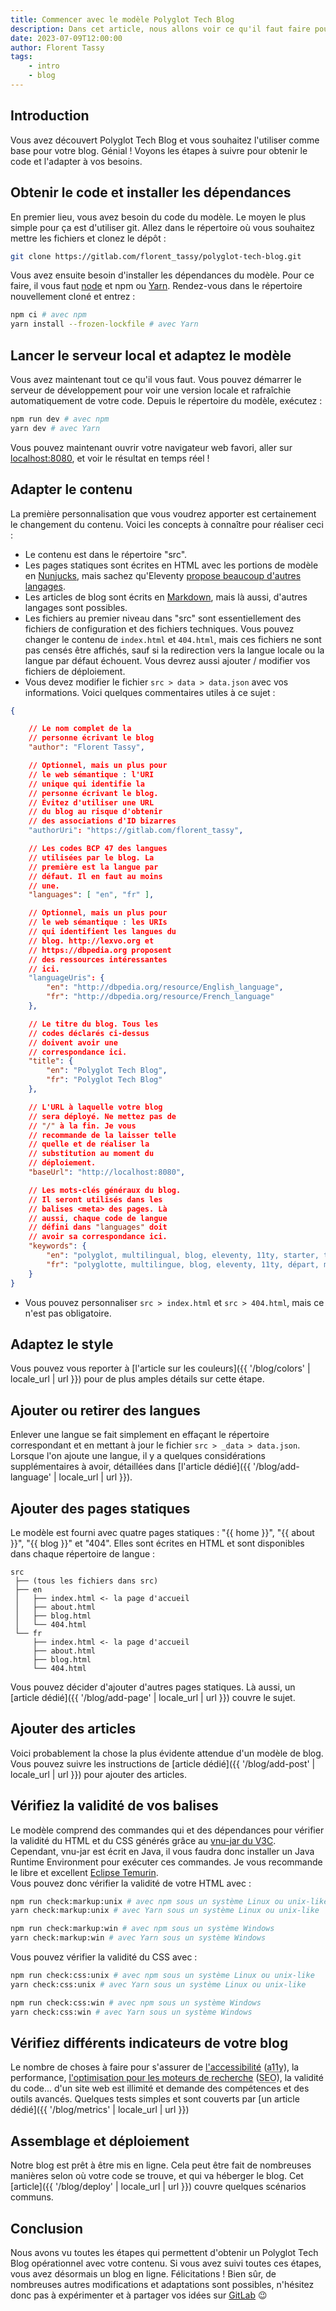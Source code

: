 ```yaml
---
title: Commencer avec le modèle Polyglot Tech Blog
description: Dans cet article, nous allons voir ce qu'il faut faire pour obtenir le modèle Polyglot Tech Blog et le lancer avec votre contenu.
date: 2023-07-09T12:00:00
author: Florent Tassy
tags: 
    - intro
    - blog
---
```


## Introduction

Vous avez découvert Polyglot Tech Blog et vous souhaitez l'utiliser comme base pour votre blog. Génial ! Voyons les étapes à suivre pour obtenir le code et l'adapter à vos besoins.

## Obtenir le code et installer les dépendances

En premier lieu, vous avez besoin du code du modèle. Le moyen le plus simple pour ça est d'utiliser git. Allez dans le répertoire où vous souhaitez mettre les fichiers et clonez le dépôt :

```bash
git clone https://gitlab.com/florent_tassy/polyglot-tech-blog.git
```

Vous avez ensuite besoin d'installer les dépendances du modèle. Pour ce faire, il vous faut [node](https://nodejs.org/) et npm ou [Yarn](https://yarnpkg.com/). Rendez-vous dans le répertoire nouvellement cloné et entrez :  
```bash
npm ci # avec npm
yarn install --frozen-lockfile # avec Yarn
```

## Lancer le serveur local et adaptez le modèle

Vous avez maintenant tout ce qu'il vous faut. Vous pouvez démarrer le serveur de développement pour voir une version locale et rafraîchie automatiquement de votre code. Depuis le répertoire du modèle, exécutez :  
```bash
npm run dev # avec npm
yarn dev # avec Yarn
```

Vous pouvez maintenant ouvrir votre navigateur web favori, aller sur [localhost:8080](http://localhost:8080), et voir le résultat en temps réel !  

## Adapter le contenu

La première personnalisation que vous voudrez apporter est certainement le changement du contenu. Voici les concepts à connaître pour réaliser ceci :  
* Le contenu est dans le répertoire "src".
* Les pages statiques sont écrites en HTML avec les portions de modèle en [Nunjucks](https://mozilla.github.io/nunjucks/), mais sachez qu'Eleventy [propose beaucoup d'autres langages](https://www.11ty.dev/docs/languages/).
* Les articles de blog sont écrits en [Markdown](https://wikipedia.org/wiki/Markdown), mais là aussi, d'autres langages sont possibles.
* Les fichiers au premier niveau dans "src" sont essentiellement des fichiers de configuration et des fichiers techniques. Vous pouvez changer le contenu de `index.html` et `404.html`, mais ces fichiers ne sont pas censés être affichés, sauf si la redirection vers la langue locale ou la langue par défaut échouent. Vous devrez aussi ajouter / modifier vos fichiers de déploiement.
* Vous devez modifier le fichier `src > data > data.json` avec vos informations. Voici quelques commentaires utiles à ce sujet :
```json
{

    // Le nom complet de la 
    // personne écrivant le blog
    "author": "Florent Tassy",

    // Optionnel, mais un plus pour 
    // le web sémantique : l'URI 
    // unique qui identifie la 
    // personne écrivant le blog. 
    // Évitez d'utiliser une URL 
    // du blog au risque d'obtenir 
    // des associations d'ID bizarres
    "authorUri": "https://gitlab.com/florent_tassy",

    // Les codes BCP 47 des langues 
    // utilisées par le blog. La 
    // première est la langue par 
    // défaut. Il en faut au moins 
    // une.
    "languages": [ "en", "fr" ],

    // Optionnel, mais un plus pour 
    // le web sémantique : les URIs
    // qui identifient les langues du
    // blog. http://lexvo.org et 
    // https://dbpedia.org proposent
    // des ressources intéressantes 
    // ici.
    "languageUris": {
        "en": "http://dbpedia.org/resource/English_language",
        "fr": "http://dbpedia.org/resource/French_language"
    },

    // Le titre du blog. Tous les 
    // codes déclarés ci-dessus 
    // doivent avoir une 
    // correspondance ici.
    "title": {
        "en": "Polyglot Tech Blog",
        "fr": "Polyglot Tech Blog"
    },

    // L'URL à laquelle votre blog 
    // sera déployé. Ne mettez pas de 
    // "/" à la fin. Je vous 
    // recommande de la laisser telle 
    // quelle et de réaliser la 
    // substitution au moment du 
    // déploiement.
    "baseUrl": "http://localhost:8080",

    // Les mots-clés généraux du blog. 
    // Il seront utilisés dans les 
    // balises <meta> des pages. Là 
    // aussi, chaque code de langue 
    // défini dans "languages" doit 
    // avoir sa correspondance ici.
    "keywords": {
        "en": "polyglot, multilingual, blog, eleventy, 11ty, starter, template",
        "fr": "polyglotte, multilingue, blog, eleventy, 11ty, départ, modèle"
    }
}
```
* Vous pouvez personnaliser `src > index.html` et `src > 404.html`, mais ce n'est pas obligatoire.

## Adaptez le style

Vous pouvez vous reporter à [l'article sur les couleurs]({{ '/blog/colors' | locale_url | url }}) pour de plus amples détails sur cette étape.  

## Ajouter ou retirer des langues

Enlever une langue se fait simplement en effaçant le répertoire correspondant et en mettant à jour le fichier `src > _data > data.json`. Lorsque l'on ajoute une langue, il y a quelques considérations supplémentaires à avoir, détaillées dans [l'article dédié]({{ '/blog/add-language' | locale_url | url }}).  

## Ajouter des pages statiques

Le modèle est fourni avec quatre pages statiques : "{{ home }}", "{{ about }}", "{{ blog }}" et "404". Elles sont écrites en HTML et sont disponibles dans chaque répertoire de langue :  
```plain
src
 ├── (tous les fichiers dans src)
 ├── en
 │   ├── index.html <- la page d'accueil
 │   ├── about.html
 │   ├── blog.html
 │   └── 404.html
 └── fr
     ├── index.html <- la page d'accueil
     ├── about.html
     ├── blog.html
     └── 404.html
```
Vous pouvez décider d'ajouter d'autres pages statiques. Là aussi, un [article dédié]({{ '/blog/add-page' | locale_url | url }}) couvre le sujet.

## Ajouter des articles

Voici probablement la chose la plus évidente attendue d'un modèle de blog. Vous pouvez suivre les instructions de [article dédié]({{ '/blog/add-post' | locale_url | url }}) pour ajouter des articles.

## Vérifiez la validité de vos balises

Le modèle comprend des commandes qui et des dépendances pour vérifier la validité du HTML et du CSS générés grâce au [vnu-jar du V3C](https://validator.github.io/validator/). Cependant, vnu-jar est écrit en Java, il vous faudra donc installer un Java Runtime Environment pour exécuter ces commandes. Je vous recommande le libre et excellent [Eclipse Temurin](https://adoptium.net/temurin/).  
Vous pouvez donc vérifier la validité de votre HTML avec :  
```bash
npm run check:markup:unix # avec npm sous un système Linux ou unix-like
yarn check:markup:unix # avec Yarn sous un système Linux ou unix-like

npm run check:markup:win # avec npm sous un système Windows
yarn check:markup:win # avec Yarn sous un système Windows
```

Vous pouvez vérifier la validité du CSS avec :  
```bash
npm run check:css:unix # avec npm sous un système Linux ou unix-like
yarn check:css:unix # avec Yarn sous un système Linux ou unix-like

npm run check:css:win # avec npm sous un système Windows
yarn check:css:win # avec Yarn sous un système Windows
```

## Vérifiez différents indicateurs de votre blog

Le nombre de choses à faire pour s'assurer de [l'accessibilité](https://www.w3.org/WAI/) (<abbr title="Accessibility">a11y</abbr>), la performance, [l'optimisation pour les moteurs de recherche](https://fr.wikipedia.org/wiki/Optimisation_pour_les_moteurs_de_recherche) (<abbr title="Search Engine Optimization">SEO</abbr>), la validité du code... d'un site web est illimité et demande des compétences et des outils avancés. Quelques tests simples et sont couverts par [un article dédié]({{ '/blog/metrics' | locale_url | url }})

## Assemblage et déploiement

Notre blog est prêt à être mis en ligne. Cela peut être fait de nombreuses manières selon où votre code se trouve, et qui va héberger le blog. Cet [article]({{ '/blog/deploy' | locale_url | url }}) couvre quelques scénarios communs.


## Conclusion

Nous avons vu toutes les étapes qui permettent d'obtenir un Polyglot Tech Blog opérationnel avec votre contenu. Si vous avez suivi toutes ces étapes, vous avez désormais un blog en ligne. Félicitations ! Bien sûr, de nombreuses autres modifications et adaptations sont possibles, n'hésitez donc pas à expérimenter et à partager vos idées sur [GitLab](https://gitlab.com/florent_tassy/polyglot-tech-blog) 😉
